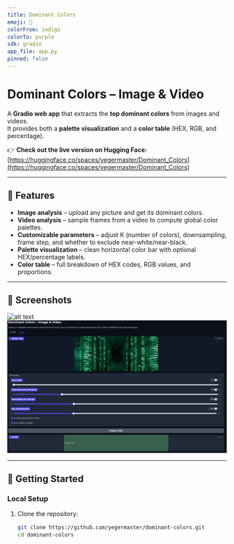 ```yaml
---
title: Dominant Colors
emoji: 🎨
colorFrom: indigo
colorTo: purple
sdk: gradio
app_file: app.py
pinned: false
---
```


# Dominant Colors – Image & Video

A **Gradio web app** that extracts the **top dominant colors** from images and videos.  
It provides both a **palette visualization** and a **color table** (HEX, RGB, and percentage).  

👉 **Check out the live version on Hugging Face:**  
[https://huggingface.co/spaces/yegermaster/Dominant_Colors](https://huggingface.co/spaces/yegermaster/Dominant_Colors)

---

## 🌟 Features

* **Image analysis** – upload any picture and get its dominant colors.  
* **Video analysis** – sample frames from a video to compute global color palettes.  
* **Customizable parameters** – adjust K (number of colors), downsampling, frame step, and whether to exclude near-white/near-black.  
* **Palette visualization** – clean horizontal color bar with optional HEX/percentage labels.  
* **Color table** – full breakdown of HEX codes, RGB values, and proportions.

---

## 📸 Screenshots

![alt text](barney_img.png)  
![alt text](matrix_img.png)

---

## 🚀 Getting Started

### Local Setup

1. Clone the repository:

   ```bash
   git clone https://github.com/yegermaster/dominant-colors.git
   cd dominant-colors
